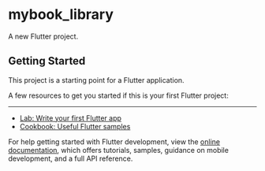 # mybook_library

A new Flutter project.

## Getting Started

This project is a starting point for a Flutter application.
 
A few resources to get you started if this is your first Flutter project:



_________
- [Lab: Write your first Flutter app](https://docs.flutter.dev/get-started/codelab)
- [Cookbook: Useful Flutter samples](https://docs.flutter.dev/cookbook)

For help getting started with Flutter development, view the
[online documentation](https://docs.flutter.dev/), which offers tutorials,
samples, guidance on mobile development, and a full API reference.
